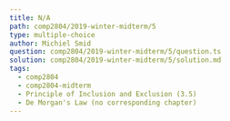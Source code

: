 ```yaml
---
title: N/A
path: comp2804/2019-winter-midterm/5
type: multiple-choice
author: Michiel Smid
question: comp2804/2019-winter-midterm/5/question.ts
solution: comp2804/2019-winter-midterm/5/solution.md
tags:
  - comp2804
  - comp2804-midterm
  - Principle of Inclusion and Exclusion (3.5)
  - De Morgan's Law (no corresponding chapter)
---
```

